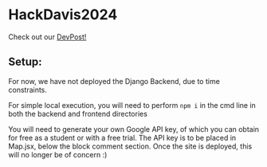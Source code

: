# HackDavis2024

Check out our [DevPost!](https://devpost.com/software/ecoradius?ref_content=my-projects-tab&ref_feature=my_projects)
## Setup:
For now, we have not deployed the Django Backend, due to time constraints.

For simple local execution, you will need to perform ```npm i``` in the cmd line in both the backend and frontend directories

You will need to generate your own Google API key, of which you can obtain for free as a student or with a free trial. The API key is to be placed in Map.jsx, below the block comment section. Once the site is deployed, 
this will no longer be of concern :)
